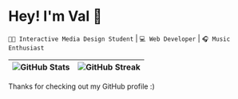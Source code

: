 # Hey! I'm Val :wave:

`👩‍💻 Interactive Media Design Student` | `💻 Web Developer` | `🎧 Music Enthusiast`

| ![GitHub Stats](https://github-readme-stats.vercel.app/api?username=ValpzX&show_icons=true) | ![GitHub Streak](https://github-readme-streak-stats.herokuapp.com/?user=ValpzX) |
| ------------- | ------------- |

Thanks for checking out my GitHub profile :)
<!--
**ValpzX/ValpzX** is a ✨ _special_ ✨ repository because its `README.md` (this file) appears on your GitHub profile.

Here are some ideas to get you started:

- 🔭 I’m currently working on ...
- 🌱 I’m currently learning ...
- 👯 I’m looking to collaborate on ...
- 🤔 I’m looking for help with ...
- 💬 Ask me about ...
- 📫 How to reach me: ...
- 😄 Pronouns: ...
- ⚡ Fun fact: ...
-->

